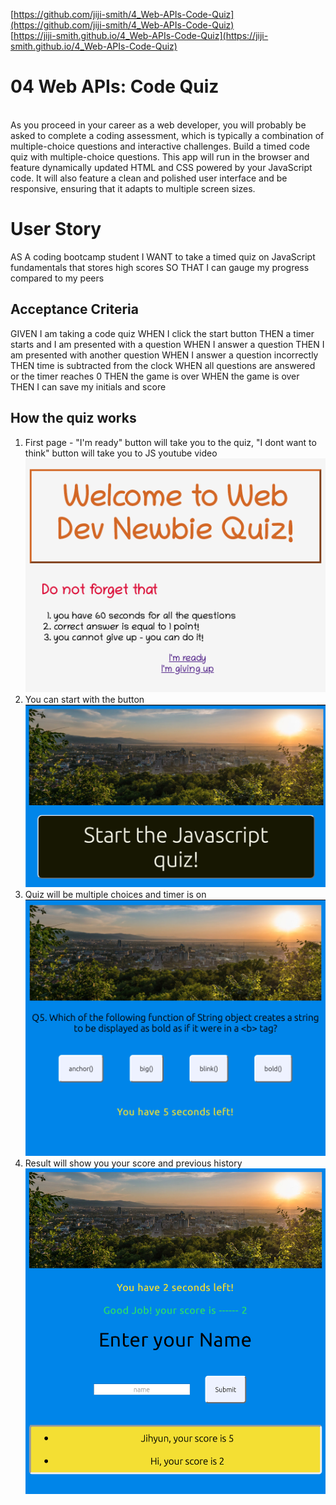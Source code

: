 [https://github.com/jiji-smith/4_Web-APIs-Code-Quiz](https://github.com/jiji-smith/4_Web-APIs-Code-Quiz) <br>
[https://jiji-smith.github.io/4_Web-APIs-Code-Quiz](https://jiji-smith.github.io/4_Web-APIs-Code-Quiz)

# 04 Web APIs: Code Quiz
<br>
As you proceed in your career as a web developer, you will probably be asked to complete a coding assessment, which is typically a combination of multiple-choice questions and interactive challenges. Build a timed code quiz with multiple-choice questions. This app will run in the browser and feature dynamically updated HTML and CSS powered by your JavaScript code. It will also feature a clean and polished user interface and be responsive, ensuring that it adapts to multiple screen sizes.

# User Story
AS A coding bootcamp student
I WANT to take a timed quiz on JavaScript fundamentals that stores high scores
SO THAT I can gauge my progress compared to my peers
<br/>

## Acceptance Criteria
GIVEN I am taking a code quiz
WHEN I click the start button
THEN a timer starts and I am presented with a question
WHEN I answer a question
THEN I am presented with another question
WHEN I answer a question incorrectly
THEN time is subtracted from the clock
WHEN all questions are answered or the timer reaches 0
THEN the game is over
WHEN the game is over
THEN I can save my initials and score

## How the quiz works

<ol>
    <li>First page - "I'm ready" button will take you to the quiz, "I dont want to think" button will take you to JS youtube video</li>
    <img src="assets/FirstPage.png">
    <li>You can start with the button</li>
    <img src="assets/quizStart.png">
    <li>Quiz will be multiple choices and timer is on</li>
    <img src="assets/quiz.png">
    <li>Result will show you your score and previous history</li>
    <img src="assets/Result.png">
</ol>

